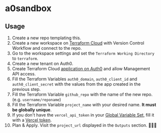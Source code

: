 # a0sandbox

## Usage

1. Create a new repo templating this.
2. Create a new workspace on [Terraform Cloud](https://app.terraform.io/) with Version Control Workflow and connect to the repo.
3. Go to the workspace settings and set the `Terraform Working Directory` to `terraform`.
4. Create a new tenant on Auth0.
5. Create Terraform Cloud [application on Auth0](https://manage.auth0.com/#/applications) and allow Management API access.
6. Fill the Terraform Variables `auth0_domain`, `auth0_client_id` and `auth0_client_secret` with the values from the app created in the previous step.
7. Fill the Terraform Variable `github_repo` with the name of the new repo. (e.g. `username/reponame`)
8. Fill the Terraform Variable `project_name` with your desired name. **It must be globally unique**.
9. If you don't have the `vercel_api_token` in your [Global Variable Set](https://www.terraform.io/cloud-docs/workspaces/variables#scope), fill it with a [Vercel token](https://vercel.com/account/tokens).
10. Plan & Apply. Visit the `project_url` displayed in the `Outputs` section. 🐥🐥🐥
